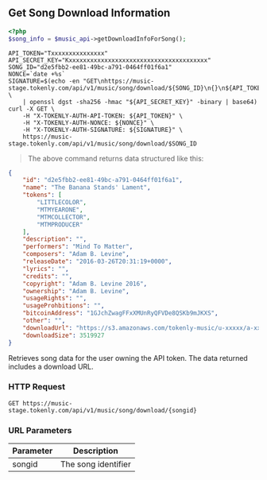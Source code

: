 ## Get Song Download Information


```php
<?php
$song_info = $music_api->getDownloadInfoForSong();
```

```shell
API_TOKEN="Txxxxxxxxxxxxxxx"
API_SECRET_KEY="Kxxxxxxxxxxxxxxxxxxxxxxxxxxxxxxxxxxxxxxx"
SONG_ID="d2e5fbb2-ee81-49bc-a791-0464ff01f6a1"
NONCE=`date +%s`
SIGNATURE=$(echo -en "GET\nhttps://music-stage.tokenly.com/api/v1/music/song/download/${SONG_ID}\n{}\n${API_TOKEN}\n${NONCE}" \
    | openssl dgst -sha256 -hmac "${API_SECRET_KEY}" -binary | base64)
curl -X GET \
    -H "X-TOKENLY-AUTH-API-TOKEN: ${API_TOKEN}" \
    -H "X-TOKENLY-AUTH-NONCE: ${NONCE}" \
    -H "X-TOKENLY-AUTH-SIGNATURE: ${SIGNATURE}" \
    https://music-stage.tokenly.com/api/v1/music/song/download/$SONG_ID
```

> The above command returns data structured like this:

```json
{
    "id": "d2e5fbb2-ee81-49bc-a791-0464ff01f6a1",
    "name": "The Banana Stands' Lament",
    "tokens": [
        "LITTLECOLOR",
        "MTMYEARONE",
        "MTMCOLLECTOR",
        "MTMPRODUCER"
    ],
    "description": "",
    "performers": "Mind To Matter",
    "composers": "Adam B. Levine",
    "releaseDate": "2016-03-26T20:31:19+0000",
    "lyrics": "",
    "credits": "",
    "copyright": "Adam B. Levine 2016",
    "ownership": "Adam B. Levine",
    "usageRights": "",
    "usageProhbitions": "",
    "bitcoinAddress": "1GJchZwagFFxXMUnRyQFVDe8QSKb9mJKXS",
    "other": "",
    "downloadUrl": "https://s3.amazonaws.com/tokenly-music/u-xxxxx/a-xxxxx/s-xxxxx/xxxxx.mp3",
    "downloadSize": 3519927
}
```

Retrieves song data for the user owning the API token.  The data returned includes a download URL.

### HTTP Request

`GET https://music-stage.tokenly.com/api/v1/music/song/download/{songid}`


### URL Parameters

Parameter | Description
--------- | -----------
songid    | The song identifier


